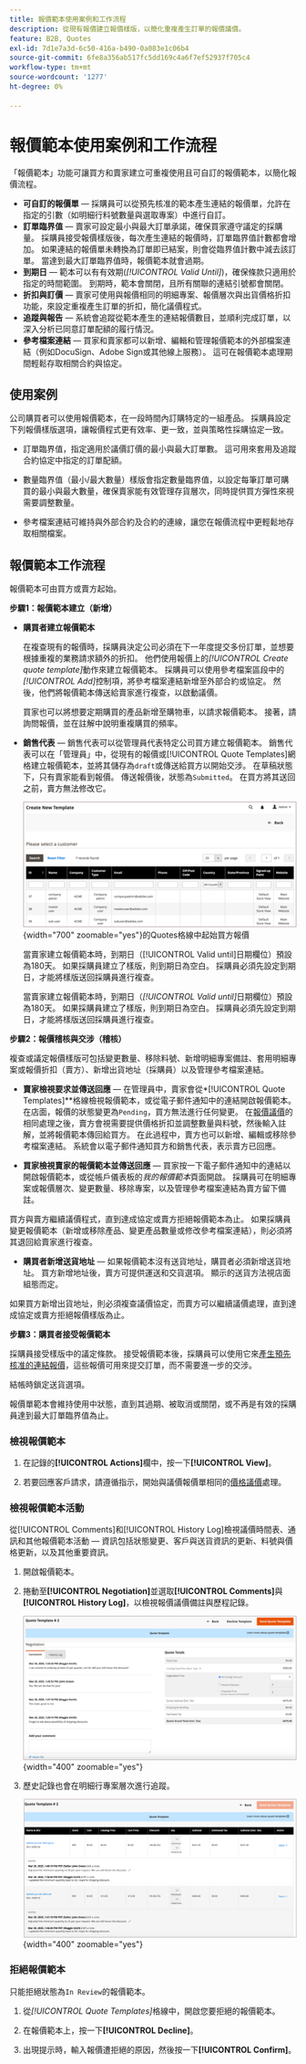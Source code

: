 ```yaml
---
title: 報價範本使用案例和工作流程
description: 從現有報價建立報價樣版，以簡化重複產生訂單的報價議價。
feature: B2B, Quotes
exl-id: 7d1e7a3d-6c50-416a-b490-0a083e1c06b4
source-git-commit: 6fe8a356ab517fc5dd169c4a6f7ef52937f705c4
workflow-type: tm+mt
source-wordcount: '1277'
ht-degree: 0%

---
```


# 報價範本使用案例和工作流程

「報價範本」功能可讓買方和賣家建立可重複使用且可自訂的報價範本，以簡化報價流程。

- **可自訂的報價單** — 採購員可以從預先核准的範本產生連結的報價單，允許在指定的引數（如明細行料號數量與選取專案）中進行自訂。
- **訂單臨界值** — 賣家可設定最小與最大訂單承諾，確保買家遵守議定的採購量。 採購員接受報價樣版後，每次產生連結的報價時，訂單臨界值計數都會增加。 如果連結的報價單未轉換為訂單即已結案，則會從臨界值計數中減去該訂單。 當達到最大訂單臨界值時，報價範本就會過期。
- **到期日** — 範本可以有有效期(*[!UICONTROL Valid Until]*)，確保條款只適用於指定的時間範圍。 到期時，範本會關閉，且所有關聯的連結引號都會關閉。
- **折扣與訂價** — 賣家可使用與報價相同的明細專案、報價層次與出貨價格折扣功能，來設定重複產生訂單的折扣，簡化議價程式。
- **追蹤與報告** — 系統會追蹤從範本產生的連結報價數目，並順利完成訂單，以深入分析已同意訂單配額的履行情況。
- **參考檔案連結** — 買家和賣家都可以新增、編輯和管理報價範本的外部檔案連結（例如DocuSign、Adobe Sign或其他線上服務）。 這可在報價範本處理期間輕鬆存取相關合約與協定。

## 使用案例

公司購買者可以使用報價範本，在一段時間內訂購特定的一組產品。 採購員設定下列報價樣版選項，讓報價程式更有效率、更一致，並與策略性採購協定一致。

- 訂單臨界值，指定適用於議價訂價的最小與最大訂單數。 這可用來套用及追蹤合約協定中指定的訂單配額。

- 數量臨界值（最小/最大數量）樣版會指定數量臨界值，以設定每筆訂單可購買的最小與最大數量，確保賣家能有效管理存貨層次，同時提供買方彈性來視需要調整數量。

- 參考檔案連結可維持與外部合約及合約的連線，讓您在報價流程中更輕鬆地存取相關檔案。

## 報價範本工作流程

報價範本可由買方或賣方起始。

**步驟1：報價範本建立（新增）**

- **購買者建立報價範本**

  在複查現有的報價時，採購員決定公司必須在下一年度提交多份訂單，並想要根據重複的業務請求額外的折扣。 他們使用報價上的&#x200B;*[!UICONTROL Create quote template]*&#x200B;動作來建立報價範本。 採購員可以使用參考檔案區段中的&#x200B;*[!UICONTROL Add]*&#x200B;控制項，將參考檔案連結新增至外部合約或協定。 然後，他們將報價範本傳送給賣家進行複查，以啟動議價。

  買家也可以將想要定期購買的產品新增至購物車，以請求報價範本。 接著，請詢問報價，並在註解中說明重複購買的頻率。

- **銷售代表** — 銷售代表可以從管理員代表特定公司買方建立報價範本。 銷售代表可以在「管理員」中，從現有的報價或[!UICONTROL Quote Templates]網格建立報價範本，並將其儲存為`draft`或傳送給買方以開始交涉。 在草稿狀態下，只有賣家能看到報價。 傳送報價後，狀態為`Submitted`。 在買方將其送回之前，賣方無法修改它。

  ![賣家從Admin](./assets/quote-template-create-from-grid.png){width="700" zoomable="yes"}的Quotes格線中起始買方報價

  當賣家建立報價範本時，到期日（[!UICONTROL Valid until]日期欄位）預設為180天。 如果採購員建立了樣版，則到期日為空白。  採購員必須先設定到期日，才能將樣版送回採購員進行複查。

  當賣家建立報價範本時，到期日（*[!UICONTROL Valid until]*&#x200B;日期欄位）預設為180天。 如果採購員建立了樣版，則到期日為空白。  採購員必須先設定到期日，才能將樣版送回採購員進行複查。

**步驟2：報價稽核與交涉（稽核）**

複查或議定報價樣版可包括變更數量、移除料號、新增明細專案備註、套用明細專案或報價折扣（賣方）、新增出貨地址（採購員）以及管理參考檔案連結。

- **賣家檢視要求並傳送回應** — 在管理員中，賣家會從&#x200B;*[!UICONTROL Quote Templates]**格線檢視報價範本，或從電子郵件通知中的連結開啟報價範本。 在店面，報價的狀態變更為`Pending`，買方無法進行任何變更。 在[報價議價](quote-price-negotiation.md)的相同處理之後，賣方會視需要提供價格折扣並調整數量與料號，然後輸入註解，並將報價範本傳回給買方。 在此過程中，賣方也可以新增、編輯或移除參考檔案連結。 系統會以電子郵件通知買方和銷售代表，表示賣方已回應。

- **買家檢視賣家的報價範本並傳送回應** — 買家按一下電子郵件通知中的連結以開啟報價範本，或從帳戶儀表板的&#x200B;_我的報價範本_&#x200B;頁面開啟。 採購員可在明細專案或報價層次、變更數量、移除專案，以及管理參考檔案連結為賣方留下備註。

買方與賣方繼續議價程式，直到達成協定或賣方拒絕報價範本為止。 如果採購員變更報價範本（新增或移除產品、變更產品數量或修改參考檔案連結），則必須將其退回給賣家進行複查。

- **購買者新增送貨地址** — 如果報價範本沒有送貨地址，購買者必須新增送貨地址。 買方新增地址後，賣方可提供運送和交貨選項。 顯示的送貨方法視店面組態而定。

如果買方新增出貨地址，則必須複查議價協定，而賣方可以繼續議價處理，直到達成協定或賣方拒絕報價樣版為止。

**步驟3：購買者接受報價範本**

採購員接受樣版中的議定條款。 接受報價範本後，採購員可以使用它來[產生預先核准的連結報價](account-dashboard-my-quote-templates.md#generate-a-linked-quote)，這些報價可用來提交訂單，而不需要進一步的交涉。

結帳時鎖定送貨選項。

報價單範本會維持使用中狀態，直到其過期、被取消或關閉，或不再是有效的採購員達到最大訂單臨界值為止。

### 檢視報價範本

1. 在記錄的&#x200B;**[!UICONTROL Actions]**&#x200B;欄中，按一下&#x200B;**[!UICONTROL View]**。

1. 若要回應客戶請求，請遵循指示，開始與議價報價單相同的[價格議價](quote-price-negotiation.md)處理。

### 檢視報價範本活動

從[!UICONTROL Comments]和[!UICONTROL History Log]檢視議價時間表、通訊和其他報價範本活動 — 資訊包括狀態變更、客戶與送貨資訊的更新、料號與價格更新，以及其他重要資訊。

1. 開啟報價範本。

1. 捲動至&#x200B;**[!UICONTROL Negotiation]**&#x200B;並選取&#x200B;**[!UICONTROL Comments]**&#x200B;與&#x200B;**[!UICONTROL History Log]**，以檢視報價議價備註與歷程記錄。

   ![檢視歷程記錄](./assets/quote-view-history.png){width="400" zoomable="yes"}

1. 歷史記錄也會在明細行專案層次進行追蹤。

   ![檢視條列專案歷史記錄](./assets/quote-view-line-item-history.png){width="400" zoomable="yes"}

### 拒絕報價範本

只能拒絕狀態為`In Review`的報價範本。

1. 從&#x200B;*[!UICONTROL Quote Templates]*&#x200B;格線中，開啟您要拒絕的報價範本。

1. 在報價範本上，按一下&#x200B;**[!UICONTROL Decline]**。

1. 出現提示時，輸入報價遭拒絕的原因，然後按一下&#x200B;**[!UICONTROL Confirm]**。
